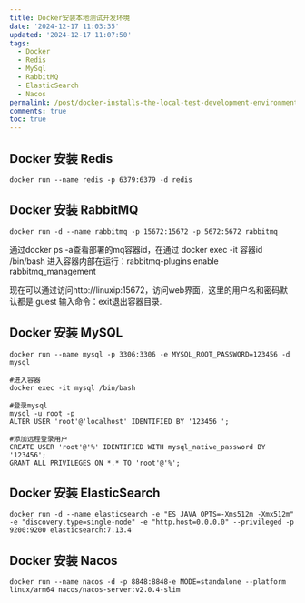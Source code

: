 ```yaml
---
title: Docker安装本地测试开发环境
date: '2024-12-17 11:03:35'
updated: '2024-12-17 11:07:50'
tags:
  - Docker
  - Redis
  - MySql
  - RabbitMQ
  - ElasticSearch
  - Nacos
permalink: /post/docker-installs-the-local-test-development-environment-29kkbv.html
comments: true
toc: true
---
```


## Docker 安装 Redis

```shell
docker run --name redis -p 6379:6379 -d redis
```

## Docker 安装 RabbitMQ

```shell
docker run -d --name rabbitmq -p 15672:15672 -p 5672:5672 rabbitmq
```

通过docker ps -a查看部署的mq容器id，在通过 docker exec -it 容器id /bin/bash 进入容器内部在运行：rabbitmq-plugins enable rabbitmq\_management

现在可以通过访问http://linuxip:15672，访问web界面，这里的用户名和密码默认都是 guest 输入命令：exit退出容器目录.

## Docker 安装 MySQL

```shell
docker run --name mysql -p 3306:3306 -e MYSQL_ROOT_PASSWORD=123456 -d mysql
```

```shell
#进入容器
docker exec -it mysql /bin/bash
 
#登录mysql
mysql -u root -p
ALTER USER 'root'@'localhost' IDENTIFIED BY '123456 ';
 
#添加远程登录用户
CREATE USER 'root'@'%' IDENTIFIED WITH mysql_native_password BY '123456';
GRANT ALL PRIVILEGES ON *.* TO 'root'@'%';
```

## Docker 安装 ElasticSearch

```shell
docker run -d --name elasticsearch -e "ES_JAVA_OPTS=-Xms512m -Xmx512m"  -e "discovery.type=single-node" -e "http.host=0.0.0.0" --privileged -p 9200:9200 elasticsearch:7.13.4
```

## Docker 安装 Nacos

```shell
docker run --name nacos -d -p 8848:8848-e MODE=standalone --platform linux/arm64 nacos/nacos-server:v2.0.4-slim
```
